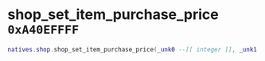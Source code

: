# shop_set_item_purchase_price `0xA40EFFFF`

```lua
natives.shop.shop_set_item_purchase_price(_unk0 --[[ integer ]], _unk1 --[[ integer ]])
```